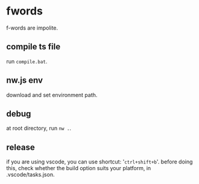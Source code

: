 # fwords
f-words are impolite.

## compile ts file
run `compile.bat`.

## nw.js env
download and set environment path.

## debug
at root directory, run `nw .`.

## release 
if you are using vscode, you can use shortcut: '`ctrl+shift+b`'.
before doing this, check whether the build option suits your platform, in .vscode/tasks.json.
 
